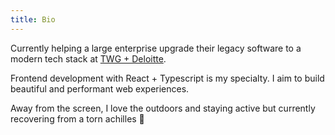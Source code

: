 ```yaml
---
title: Bio
---
```


Currently helping a large enterprise upgrade their legacy software to a modern tech stack at <a href="https://twg.io/" target="_blank">TWG + Deloitte</a>.

Frontend development with <span class="react">React + Typescript</span> is my specialty. I aim to build beautiful and performant web experiences.

Away from the screen, I love the outdoors and staying active but currently recovering from a torn achilles 🩼
